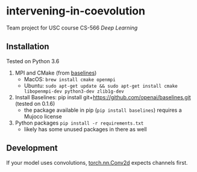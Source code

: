 # intervening-in-coevolution

Team project for USC course CS-566 _Deep Learning_

## Installation

Tested on Python 3.6

1. MPI and CMake (from [baselines](https://github.com/openai/baselines))
    - MacOS: `brew install cmake openmpi`
    - Ubuntu: `sudo apt-get update && sudo apt-get install cmake libopenmpi-dev python3-dev zlib1g-dev`
2. Install Baselines: pip install git+https://github.com/openai/baselines.git (tested on 0.1.6)
    - the package available in pip (`pip install baselines`) requires a Mujoco license
2. Python packages `pip install -r requirements.txt`
    - likely has some unused packages in there as well


## Development

If your model uses convolutions, [torch.nn.Conv2d](https://pytorch.org/docs/stable/nn.html#conv2d) expects channels first.
